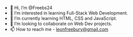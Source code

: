 - 👋 Hi, I’m @Freebs24
- 👀 I’m interested in learning Full-Stack Web Development.
- 🌱 I’m currently learning HTML, CSS and JavaScript.
- 💞️ I’m looking to collaborate on Web Dev projects.
- 📫 How to reach me - leonfreebury@gmail.com

<!---
Freebs24/Freebs24 is a ✨ special ✨ repository because its `README.md` (this file) appears on your GitHub profile.
You can click the Preview link to take a look at your changes.
--->
